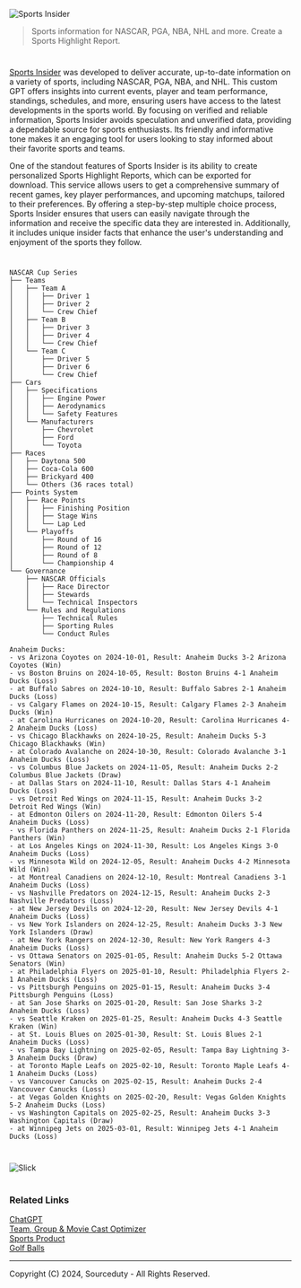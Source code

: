 ![Sports Insider](https://github.com/user-attachments/assets/5e689d9e-46ef-4103-b742-a0b8cbdfab0c)

> Sports information for NASCAR, PGA, NBA, NHL and more. Create a Sports Highlight Report.

#

[Sports Insider](https://chatgpt.com/g/g-P8hiAgtaA-sports-insider) was developed to deliver accurate, up-to-date information on a variety of sports, including NASCAR, PGA, NBA, and NHL. This custom GPT offers insights into current events, player and team performance, standings, schedules, and more, ensuring users have access to the latest developments in the sports world. By focusing on verified and reliable information, Sports Insider avoids speculation and unverified data, providing a dependable source for sports enthusiasts. Its friendly and informative tone makes it an engaging tool for users looking to stay informed about their favorite sports and teams.

One of the standout features of Sports Insider is its ability to create personalized Sports Highlight Reports, which can be exported for download. This service allows users to get a comprehensive summary of recent games, key player performances, and upcoming matchups, tailored to their preferences. By offering a step-by-step multiple choice process, Sports Insider ensures that users can easily navigate through the information and receive the specific data they are interested in. Additionally, it includes unique insider facts that enhance the user's understanding and enjoyment of the sports they follow.

#

```
NASCAR Cup Series
├── Teams
│   ├── Team A
│   │   ├── Driver 1
│   │   ├── Driver 2
│   │   └── Crew Chief
│   ├── Team B
│   │   ├── Driver 3
│   │   ├── Driver 4
│   │   └── Crew Chief
│   └── Team C
│       ├── Driver 5
│       ├── Driver 6
│       └── Crew Chief
├── Cars
│   ├── Specifications
│   │   ├── Engine Power
│   │   ├── Aerodynamics
│   │   └── Safety Features
│   └── Manufacturers
│       ├── Chevrolet
│       ├── Ford
│       └── Toyota
├── Races
│   ├── Daytona 500
│   ├── Coca-Cola 600
│   ├── Brickyard 400
│   └── Others (36 races total)
├── Points System
│   ├── Race Points
│   │   ├── Finishing Position
│   │   ├── Stage Wins
│   │   └── Lap Led
│   └── Playoffs
│       ├── Round of 16
│       ├── Round of 12
│       ├── Round of 8
│       └── Championship 4
└── Governance
    ├── NASCAR Officials
    │   ├── Race Director
    │   ├── Stewards
    │   └── Technical Inspectors
    └── Rules and Regulations
        ├── Technical Rules
        ├── Sporting Rules
        └── Conduct Rules
```

```
Anaheim Ducks:
- vs Arizona Coyotes on 2024-10-01, Result: Anaheim Ducks 3-2 Arizona Coyotes (Win)
- vs Boston Bruins on 2024-10-05, Result: Boston Bruins 4-1 Anaheim Ducks (Loss)
- at Buffalo Sabres on 2024-10-10, Result: Buffalo Sabres 2-1 Anaheim Ducks (Loss)
- vs Calgary Flames on 2024-10-15, Result: Calgary Flames 2-3 Anaheim Ducks (Win)
- at Carolina Hurricanes on 2024-10-20, Result: Carolina Hurricanes 4-2 Anaheim Ducks (Loss)
- vs Chicago Blackhawks on 2024-10-25, Result: Anaheim Ducks 5-3 Chicago Blackhawks (Win)
- at Colorado Avalanche on 2024-10-30, Result: Colorado Avalanche 3-1 Anaheim Ducks (Loss)
- vs Columbus Blue Jackets on 2024-11-05, Result: Anaheim Ducks 2-2 Columbus Blue Jackets (Draw)
- at Dallas Stars on 2024-11-10, Result: Dallas Stars 4-1 Anaheim Ducks (Loss)
- vs Detroit Red Wings on 2024-11-15, Result: Anaheim Ducks 3-2 Detroit Red Wings (Win)
- at Edmonton Oilers on 2024-11-20, Result: Edmonton Oilers 5-4 Anaheim Ducks (Loss)
- vs Florida Panthers on 2024-11-25, Result: Anaheim Ducks 2-1 Florida Panthers (Win)
- at Los Angeles Kings on 2024-11-30, Result: Los Angeles Kings 3-0 Anaheim Ducks (Loss)
- vs Minnesota Wild on 2024-12-05, Result: Anaheim Ducks 4-2 Minnesota Wild (Win)
- at Montreal Canadiens on 2024-12-10, Result: Montreal Canadiens 3-1 Anaheim Ducks (Loss)
- vs Nashville Predators on 2024-12-15, Result: Anaheim Ducks 2-3 Nashville Predators (Loss)
- at New Jersey Devils on 2024-12-20, Result: New Jersey Devils 4-1 Anaheim Ducks (Loss)
- vs New York Islanders on 2024-12-25, Result: Anaheim Ducks 3-3 New York Islanders (Draw)
- at New York Rangers on 2024-12-30, Result: New York Rangers 4-3 Anaheim Ducks (Loss)
- vs Ottawa Senators on 2025-01-05, Result: Anaheim Ducks 5-2 Ottawa Senators (Win)
- at Philadelphia Flyers on 2025-01-10, Result: Philadelphia Flyers 2-1 Anaheim Ducks (Loss)
- vs Pittsburgh Penguins on 2025-01-15, Result: Anaheim Ducks 3-4 Pittsburgh Penguins (Loss)
- at San Jose Sharks on 2025-01-20, Result: San Jose Sharks 3-2 Anaheim Ducks (Loss)
- vs Seattle Kraken on 2025-01-25, Result: Anaheim Ducks 4-3 Seattle Kraken (Win)
- at St. Louis Blues on 2025-01-30, Result: St. Louis Blues 2-1 Anaheim Ducks (Loss)
- vs Tampa Bay Lightning on 2025-02-05, Result: Tampa Bay Lightning 3-3 Anaheim Ducks (Draw)
- at Toronto Maple Leafs on 2025-02-10, Result: Toronto Maple Leafs 4-1 Anaheim Ducks (Loss)
- vs Vancouver Canucks on 2025-02-15, Result: Anaheim Ducks 2-4 Vancouver Canucks (Loss)
- at Vegas Golden Knights on 2025-02-20, Result: Vegas Golden Knights 5-2 Anaheim Ducks (Loss)
- vs Washington Capitals on 2025-02-25, Result: Anaheim Ducks 3-3 Washington Capitals (Draw)
- at Winnipeg Jets on 2025-03-01, Result: Winnipeg Jets 4-1 Anaheim Ducks (Loss)
```

#

![Slick](https://github.com/user-attachments/assets/97bed4cc-0aa7-44cd-aee6-16836b2123cc)

#
### Related Links

[ChatGPT](https://github.com/sourceduty/ChatGPT)
<br>
[Team, Group & Movie Cast Optimizer](https://chat.openai.com/g/g-BuHUYVEIK-team-group-movie-cast-optimizer)
<br>
[Sports Product](https://github.com/sourceduty/Sports_Product)
<br>
[Golf Balls](https://github.com/sourceduty/Golf_Balls)

***
Copyright (C) 2024, Sourceduty - All Rights Reserved.
